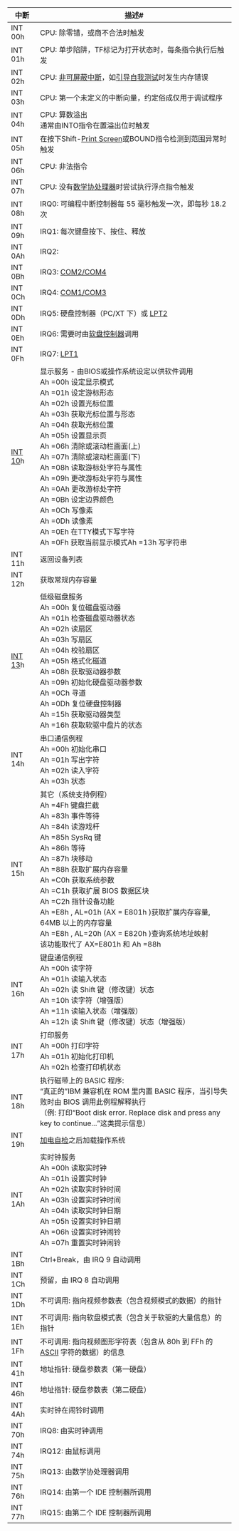 <!-- 
title: !-BIOS中断表
sort: 
--> 

| 中断                                                         | 描述#                                                        |
| ------------------------------------------------------------ | ------------------------------------------------------------ |
| INT 00h                                                      | CPU: 除零错，或商不合法时触发                                |
| INT 01h                                                      | CPU: 单步陷阱，TF标记为打开状态时，每条指令执行后触发        |
| INT 02h                                                      | CPU: [非可屏蔽中断](https://zh.wikipedia.org/w/index.php?title=非可屏蔽中断&action=edit&redlink=1)，如[引导自我测试](https://zh.wikipedia.org/wiki/開機自我測試)时发生内存错误 |
| INT 03h                                                      | CPU: 第一个未定义的中断向量，约定俗成仅用于调试程序          |
| INT 04h                                                      | CPU: 算数溢出<br />通常由INTO指令在置溢出位时触发            |
| INT 05h                                                      | 在按下Shift-[Print Screen](https://zh.wikipedia.org/wiki/Print_Screen)或BOUND指令检测到范围异常时触发 |
| INT 06h                                                      | CPU: 非法指令                                                |
| INT 07h                                                      | CPU: 没有[数学协处理器](https://zh.wikipedia.org/wiki/8087协处理器)时尝试执行浮点指令触发 |
| INT 08h                                                      | IRQ0: 可编程中断控制器每 55 毫秒触发一次，即每秒 18.2 次     |
| INT 09h                                                      | IRQ1: 每次键盘按下、按住、释放                               |
| INT 0Ah                                                      | IRQ2:                                                        |
| INT 0Bh                                                      | IRQ3: [COM2/COM4](https://zh.wikipedia.org/wiki/串口)        |
| INT 0Ch                                                      | IRQ4: [COM1/COM3](https://zh.wikipedia.org/wiki/串口)        |
| INT 0Dh                                                      | IRQ5: 硬盘控制器（PC/XT 下）或 [LPT2](https://zh.wikipedia.org/wiki/并口) |
| INT 0Eh                                                      | IRQ6: 需要时由[软盘控制器](https://zh.wikipedia.org/wiki/軟碟控制器)调用 |
| INT 0Fh                                                      | IRQ7: [LPT1](https://zh.wikipedia.org/wiki/并口)             |
| [INT 10](https://zh.wikipedia.org/wiki/INT_10)h              | 显示服务 - 由BIOS或操作系统设定以供软件调用<br />Ah =00h 设定显示模式<br />Ah =01h 设定游标形态<br />Ah =02h 设置光标位置<br />Ah =03h 获取光标位置与形态<br />Ah =04h 获取光标位置<br />Ah =05h 设置显示页<br />Ah =06h 清除或滚动栏画面(上)<br />Ah =07h 清除或滚动栏画面(下)<br />Ah =08h 读取游标处字符与属性<br />Ah =09h 更改游标处字符与属性<br />Ah =0Ah 更改游标处字符<br />Ah =0Bh 设定边界颜色<br />Ah =0Ch 写像素<br />Ah =0Dh 读像素<br />Ah =0Eh 在TTY模式下写字符<br />Ah =0Fh 获取当前显示模式Ah =13h 写字符串 |
| INT 11h                                                      | 返回设备列表                                                 |
| INT 12h                                                      | 获取常规内存容量                                             |
| [INT 13](https://zh.wikipedia.org/w/index.php?title=INT_13&action=edit&redlink=1)h | 低级磁盘服务<br />Ah =00h 复位磁盘驱动器<br />Ah =01h 检查磁盘驱动器状态<br />Ah =02h 读扇区<br />Ah =03h 写扇区<br />Ah =04h 校验扇区<br />Ah =05h 格式化磁道<br />Ah =08h 获取驱动器参数<br />Ah =09h 初始化硬盘驱动器参数<br />Ah =0Ch 寻道<br />Ah =0Dh 复位硬盘控制器<br />Ah =15h 获取驱动器类型<br />Ah =16h 获取软驱中盘片的状态 |
| INT 14h                                                      | 串口通信例程<br />Ah =00h 初始化串口<br />Ah =01h 写出字符<br />Ah =02h 读入字符<br />Ah =03h 状态 |
| INT 15h                                                      | 其它（系统支持例程）<br />Ah =4Fh 键盘拦截<br />Ah =83h 事件等待<br />Ah =84h 读游戏杆<br />Ah =85h SysRq 键<br />Ah =86h 等待<br />Ah =87h 块移动<br />Ah =88h 获取扩展内存容量<br />Ah =C0h 获取系统参数<br />Ah =C1h 获取扩展 BIOS 数据区块<br />Ah =C2h 指针设备功能<br />Ah =E8h , AL=01h  (AX = E801h )获取扩展内存容量,  64MB 以上的内存容量<br />Ah =E8h , AL=20h  (AX = E820h )查询系统地址映射<br />该功能取代了 AX=E801h  和 Ah =88h |
| INT 16h                                                      | 键盘通信例程<br />Ah =00h 读字符<br />Ah =01h 读输入状态<br />Ah =02h 读 Shift 键（修改键）状态<br />Ah =10h 读字符（增强版）<br />Ah =11h 读输入状态（增强版）<br />Ah =12h 读 Shift 键（修改键）状态（增强版） |
| INT 17h                                                      | 打印服务<br />Ah =00h 打印字符<br />Ah =01h 初始化打印机<br />Ah =02h 检查打印机状态 |
| INT 18h                                                      | 执行磁带上的 BASIC 程序: <br />“真正的”IBM 兼容机在 ROM 里内置 BASIC 程序，当引导失败时由 BIOS 调用此例程解释执行<br />（例: 打印“Boot disk error. Replace disk and press any key to continue...”这类提示信息） |
| INT 19h                                                      | [加电自检](https://zh.wikipedia.org/wiki/加电自检)之后加载操作系统 |
| INT 1Ah                                                      | 实时钟服务<br />Ah =00h 读取实时钟<br />Ah =01h 设置实时钟<br />Ah =02h 读取实时钟时间<br />Ah =03h 设置实时钟时间<br />Ah =04h 读取实时钟日期<br />Ah =05h 设置实时钟日期<br />Ah =06h 设置实时钟闹铃<br />Ah =07h 重置实时钟闹铃 |
| INT 1Bh                                                      | Ctrl+Break，由 IRQ 9 自动调用                                |
| INT 1Ch                                                      | 预留，由 IRQ 8 自动调用                                      |
| INT 1Dh                                                      | 不可调用: 指向视频参数表（包含视频模式的数据）的指针         |
| INT 1Eh                                                      | 不可调用: 指向软盘模式表（包含关于软驱的大量信息）的指针     |
| INT 1Fh                                                      | 不可调用: 指向视频图形字符表（包含从 80h  到 FFh  的 [ASCII](https://zh.wikipedia.org/wiki/EASCII) 字符的数据）的信息 |
| INT 41h                                                      | 地址指针: 硬盘参数表（第一硬盘）                             |
| INT 46h                                                      | 地址指针: 硬盘参数表（第二硬盘）                             |
| INT 4Ah                                                      | 实时钟在闹铃时调用                                           |
| INT 70h                                                      | IRQ8: 由实时钟调用                                           |
| INT 74h                                                      | IRQ12: 由鼠标调用                                            |
| INT 75h                                                      | IRQ13: 由数学协处理器调用                                    |
| INT 76h                                                      | IRQ14: 由第一个 IDE 控制器所调用                             |
| INT 77h                                                      | IRQ15: 由第二个 IDE 控制器所调用                             |